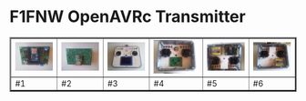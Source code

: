 # F1FNW OpenAVRc Transmitter

<table border="2">
<tr>
<td><img src="https://github.com/Ingwie/OpenAVRc_Hw/blob/V3/User's%20OpenAVRc%20Transmitters/F1FNW/IMG_1.jpg" border="0"/></td>
<td><img src="https://github.com/Ingwie/OpenAVRc_Hw/blob/V3/User's%20OpenAVRc%20Transmitters/F1FNW/IMG_2.jpg" border="0"/></td>
<td><img src="https://github.com/Ingwie/OpenAVRc_Hw/blob/V3/User's%20OpenAVRc%20Transmitters/F1FNW/IMG_3.jpg" border="0"/></td>
<td><img src="https://github.com/Ingwie/OpenAVRc_Hw/blob/V3/User's%20OpenAVRc%20Transmitters/F1FNW/IMG_4.jpg" border="0"/></td>
<td><img src="https://github.com/Ingwie/OpenAVRc_Hw/blob/V3/User's%20OpenAVRc%20Transmitters/F1FNW/IMG_5.jpg" border="0"/></td>
<td><img src="https://github.com/Ingwie/OpenAVRc_Hw/blob/V3/User's%20OpenAVRc%20Transmitters/F1FNW/IMG_6.jpg" border="0"/></td>
</tr>
<tr>
<td>     #1</td><td>     #2</td><td>     #3</td><td>     #4</td><td>     #5</td><td>     #6</td>
</table>


